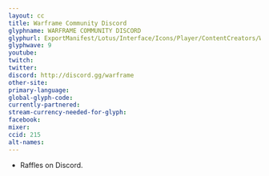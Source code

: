 ```yaml
---
layout: cc
title: Warframe Community Discord
glyphname: WARFRAME COMMUNITY DISCORD
glyphurl: ExportManifest/Lotus/Interface/Icons/Player/ContentCreators/WarframeCommunityDiscord.png
glyphwave: 9
youtube:
twitch:
twitter:
discord: http://discord.gg/warframe
other-site:
primary-language:
global-glyph-code:
currently-partnered:
stream-currency-needed-for-glyph:
facebook:
mixer:
ccid: 215
alt-names:
---
```

* Raffles on Discord.
